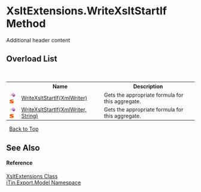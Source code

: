 # XsltExtensions.WriteXsltStartIf Method 
Additional header content 


## Overload List
&nbsp;<table><tr><th></th><th>Name</th><th>Description</th></tr><tr><td>![Public method](media/pubmethod.gif "Public method")![Static member](media/static.gif "Static member")</td><td><a href="M_iTin_Export_Model_XsltExtensions_WriteXsltStartIf">WriteXsltStartIf(XmlWriter)</a></td><td>
Gets the appropriate formula for this aggregate.</td></tr><tr><td>![Public method](media/pubmethod.gif "Public method")![Static member](media/static.gif "Static member")</td><td><a href="M_iTin_Export_Model_XsltExtensions_WriteXsltStartIf_1">WriteXsltStartIf(XmlWriter, String)</a></td><td>
Gets the appropriate formula for this aggregate.</td></tr></table>&nbsp;
<a href="#xsltextensions.writexsltstartif-method">Back to Top</a>

## See Also


#### Reference
<a href="T_iTin_Export_Model_XsltExtensions">XsltExtensions Class</a><br /><a href="N_iTin_Export_Model">iTin.Export.Model Namespace</a><br />